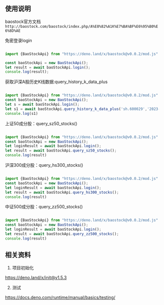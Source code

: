 

## 使用说明


baostock官方文档`http://baostock.com/baostock/index.php/A%E8%82%A1K%E7%BA%BF%E6%95%B0%E6%8D%AE`

免密登录login

```js

import {BaoStockApi} from "https://deno.land/x/baostock@v0.0.2/mod.js"

const baoStockApi = new BaoStockApi();
let result = await baoStockApi.login();
console.log(result);

```

获取沪深A股历史K线数据:query_history_k_data_plus

```js

import {BaoStockApi} from "https://deno.land/x/baostock@v0.0.2/mod.js"
const baoStockApi = new BaoStockApi();
let s = await baoStockApi.login();
let s1 = await baoStockApi.query_history_k_data_plus('sh.600029','2023-11-01','2023-11-21',param = 'code,date,open,high,low,close,preclose,volume,amount,adjustflag,turn,tradestatus,pctChg,isST', frequency = 'd', adjustflag = 3)
console.log(s1)

```

上证50成分股：query_sz50_stocks()
```js

import {BaoStockApi} from "https://deno.land/x/baostock@v0.0.2/mod.js"
const baoStockApi = new BaoStockApi();
let loginResult = await baoStockApi.login();
let result = await baoStockApi.query_sz50_stocks();
console.log(result)

```

沪深300成分股：query_hs300_stocks()
```js

import {BaoStockApi} from "https://deno.land/x/baostock@v0.0.2/mod.js"
const baoStockApi = new BaoStockApi();
let loginResult = await baoStockApi.login();
let result = await baoStockApi.query_hs300_stocks();
console.log(result)

```

中证500成分股：query_zz500_stocks()
```js

import {BaoStockApi} from "https://deno.land/x/baostock@v0.0.2/mod.js"
const baoStockApi = new BaoStockApi();
let loginResult = await baoStockApi.login();
let result = await baoStockApi.query_zz500_stocks();
console.log(result)

```

## 相关资料

1. 项目初始化

https://deno.land/x/init@v1.5.3

2. 测试

https://docs.deno.com/runtime/manual/basics/testing/
